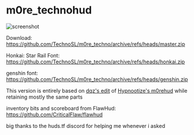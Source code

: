 # m0re_technohud

![screenshot](https://user-images.githubusercontent.com/41777800/220428142-b445cf63-f35b-4142-8b56-8285d3229e1b.jpg)

Download: https://github.com/TechnoSL/m0re_techno/archive/refs/heads/master.zip

Honkai: Star Rail Font: https://github.com/TechnoSL/m0re_techno/archive/refs/heads/honkai.zip

genshin font: https://github.com/TechnoSL/m0re_techno/archive/refs/heads/genshin.zip


This version is entirely based on [dqz's edit](https://github.com/irodionr/dqz_hud/tree/m0re) of [Hypnootize's m0rehud](https://github.com/Hypnootize/m0rehud) while retaining mostly the same parts

inventory bits and scoreboard from FlawHud: https://github.com/CriticalFlaw/flawhud

big thanks to the huds.tf discord for helping me whenever i asked
